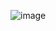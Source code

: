 ![image](https://github.com/AbdelTheGoat/Widget/assets/155133525/082fcffa-35dc-4d78-ab6e-50750ef4b128)
